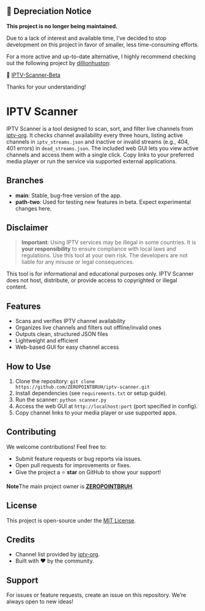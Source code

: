 ## 📌 Depreciation Notice

**This project is no longer being maintained.**

Due to a lack of interest and available time, I’ve decided to stop development on this project in favor of smaller, less time-consuming efforts.

For a more active and up-to-date alternative, I highly recommend checking out the following project by [dillionhuston](https://github.com/dillionhuston):

🔗 [IPTV-Scanner-Beta](https://github.com/dillionhuston/IPTV-Scanner-Beta)

Thanks for your understanding!


# IPTV Scanner

IPTV Scanner is a tool designed to scan, sort, and filter live channels from [iptv-org](https://github.com/iptv-org/iptv). It checks channel availability every three hours, listing active channels in `iptv_streams.json` and inactive or invalid streams (e.g., 404, 401 errors) in `dead_streams.json`. The included web GUI lets you view active channels and access them with a single click. Copy links to your preferred media player or run the service via supported external applications.

## Branches
- **main**: Stable, bug-free version of the app.
- **path-two**: Used for testing new features in beta. Expect experimental changes here.

## Disclaimer
> **Important**: Using IPTV services may be illegal in some countries. It is **your responsibility** to ensure compliance with local laws and regulations. Use this tool at your own risk. The developers are not liable for any misuse or legal consequences.

This tool is for informational and educational purposes only. IPTV Scanner does not host, distribute, or provide access to copyrighted or illegal content.

## Features
- Scans and verifies IPTV channel availability
- Organizes live channels and filters out offline/invalid ones
- Outputs clean, structured JSON files
- Lightweight and efficient
- Web-based GUI for easy channel access

## How to Use
1. Clone the repository: `git clone https://github.com/ZEROPOINTBRUH/iptv-scanner.git`
2. Install dependencies (see `requirements.txt` or setup guide).
3. Run the scanner: `python scanner.py`
4. Access the web GUI at `http://localhost:port` (port specified in config).
5. Copy channel links to your media player or use supported apps.

## Contributing
We welcome contributions! Feel free to:
- Submit feature requests or bug reports via issues.
- Open pull requests for improvements or fixes.
- Give the project a ⭐ **star** on GitHub to show your support!

**Note**The main project owner is **[ZEROPOINTBRUH](https://github.com/ZEROPOINTBRUH)**.

## License
This project is open-source under the [MIT License](LICENSE).

## Credits
- Channel list provided by [iptv-org](https://github.com/iptv-org/iptv).
- Built with ❤️ by the community.

## Support
For issues or feature requests, create an issue on this repository. We’re always open to new ideas!
